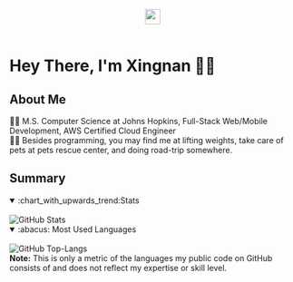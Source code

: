 <p align="center">
  <img src="https://user-images.githubusercontent.com/5679180/79618120-0daffb80-80be-11ea-819e-d2b0fa904d07.gif" width="27px">
  <br><br>
<h1> Hey There, I'm Xingnan 👋🏼 </h1>

## About Me

<!-- :mortar_board: I'm a final-year engineering student at VESIT (University of Mumbai) <br> -->
:superhero_man: M.S. Computer Science at Johns Hopkins, Full-Stack Web/Mobile Development, AWS Certified Cloud Engineer<br>
:supervillain_man: Besides programming, you may find me at lifting weights, take care of pets at pets rescue center, and doing road-trip somewhere.

## Summary
<!-- <img align="right" src="assets/work.svg" height="350" /> -->

<details open>
  <summary>:chart_with_upwards_trend:Stats</summary>
  <br>
  <img src="https://github-readme-stats.vercel.app/api?username=ricardochaseco&show_icons=true&theme=chartreuse-dark" alt="GitHub Stats" align="center" />
</details>

<details open> 
  <summary>:abacus: Most Used Languages</summary>
  <br>
  <img src="https://github-readme-stats.vercel.app/api/top-langs/?username=ricardochaseco&layout=compact&theme=chartreuse-dark&langs_count=6&hide=jupyter%20notebook,css" alt="GitHub Top-Langs" align="center" />
  <br/>
  <b>Note:</b> This is only a metric of the languages my public code on GitHub consists of and does not reflect my expertise or skill level.
</details>
